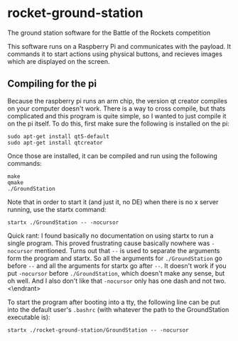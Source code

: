 # rocket-ground-station
The ground station software for the Battle of the Rockets competition

This software runs on a Raspberry Pi and communicates with the payload. It commands it to start actions using physical buttons, and recieves images which are displayed on the screen.

## Compiling for the pi
Because the raspberry pi runs an arm chip, the version qt creator compiles on your computer doesn't work. There is a way to cross compile, but thats complicated and this program is quite simple, so I wanted to just compile it on the pi itself. To do this, first make sure the following is installed on the pi:

    sudo apt-get install qt5-default
    sudo apt-get install qtcreator

Once those are installed, it can be compiled and run using the following commands:

    make
    qmake
    ./GroundStation

Note that in order to start it (and just it, no DE) when there is no x server running, use the startx command:

    startx ./GroundStation -- -nocursor
    
Quick rant: I found basically no documentation on using startx to run a single program. This proved frustrating cause basically nowhere was `-nocursor` mentioned. Turns out that `--` is used to separate the arguments form the program and startx. So all the arguments for `./GroundStation` go before `--` and all the arguments for startx go after `--`. It doesn't work if you put `-nocursor` before `./GroundStation`, which doesn't make any sense, but oh well. And I also don't like that `-nocursor` only has one dash and not two. <\endrant>

To start the program after booting into a tty, the following line can be put into the default user's `.bashrc` (with whatever the path to the GroundStation executable is):

    startx ./rocket-ground-station/GroundStation -- -nocursor

